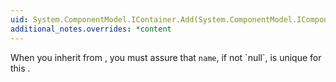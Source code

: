 ```yaml
---
uid: System.ComponentModel.IContainer.Add(System.ComponentModel.IComponent,System.String)
additional_notes.overrides: *content
---
```


<p>When you inherit from <xref href="System.ComponentModel.IContainer.Add(System.ComponentModel.IComponent)"></xref>, you must assure that <code>name</code>, if not `null`, is unique for this <xref href="System.ComponentModel.IContainer"></xref>.</p>


